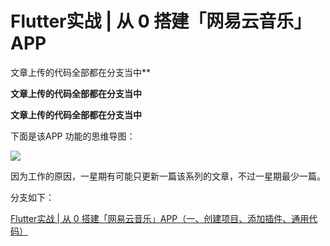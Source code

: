 # Flutter实战 | 从 0 搭建「网易云音乐」APP

文章上传的代码全部都在分支当中**

**文章上传的代码全部都在分支当中**

**文章上传的代码全部都在分支当中**

下面是该APP 功能的思维导图：

![](http://pic.d3collection.cn/2019-10-09-140501.png)

因为工作的原因，一星期有可能只更新一篇该系列的文章，不过一星期最少一篇。



分支如下：

[Flutter实战 | 从 0 搭建「网易云音乐」APP（一、创建项目、添加插件、通用代码）](https://github.com/wanglu1209/NeteaseClouldMusic/tree/NeteaseClouldMusic-Day1)